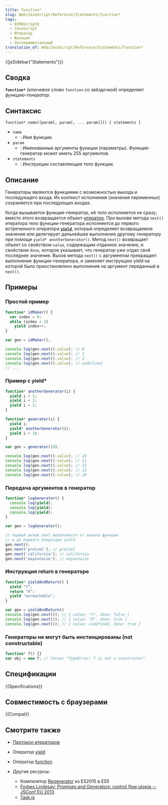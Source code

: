 ```yaml
---
title: function*
slug: Web/JavaScript/Reference/Statements/function*
tags:
  - ECMAScript6
  - JavaScript
  - Итератор
  - Функция
  - Экспериментальный
translation_of: Web/JavaScript/Reference/Statements/function*
---
```


{{jsSidebar("Statements")}}

## Сводка

**`function*`** (ключевое слово `function` со звёздочкой) определяет _функцию-генератор_.

## Синтаксис

```
function* name([param[, param[, ... param]]]) { statements }
```

- `name`
  - : Имя функции.
- `param`
  - : Именованные аргументы функции (параметры). Функция-генератор может иметь 255 аргументов.
- `statements`
  - : Инструкции составляющие тело функции.

## Описание

Генераторы являются функциями с возможностью выхода и последующего входа. Их контекст исполнения (значения переменных) сохраняется при последующих входах.

Когда вызывается функция-генератор, её тело исполняется не сразу; вместо этого возвращается объект-[итератор](/ru/docs/Web/JavaScript/Guide/The_Iterator_protocol). При вызове метода `next()` итератора тело функции-генератора исполняется до первого встреченного оператора [**`yield`**](/ru/docs/Web/JavaScript/Reference/Operators/yield), который определяет возвращаемое значение или делегирует дальнейшее выполнение другому генератору при помощи `yield* anotherGenerator()`. Метод `next()` возвращает объект со свойством `value`, содержащим отданное значение, и свойством `done`, которое указывает, что генератор уже отдал своё последнее значение. Вызов метода `next()` с аргументом прекращает выполнение функции-генератора, и заменяет инструкцию yield на которой было приостановлено выполнение на аргумент переданный в `next()`.

## Примеры

### Простой пример

```js
function* idMaker() {
  var index = 0;
  while (index < 3)
    yield index++;
}

var gen = idMaker();

console.log(gen.next().value); // 0
console.log(gen.next().value); // 1
console.log(gen.next().value); // 2
console.log(gen.next().value); // undefined
// ...
```

### Пример с yield\*

```js
function* anotherGenerator(i) {
  yield i + 1;
  yield i + 2;
  yield i + 3;
}

function* generator(i) {
  yield i;
  yield* anotherGenerator(i);
  yield i + 10;
}

var gen = generator(10);

console.log(gen.next().value); // 10
console.log(gen.next().value); // 11
console.log(gen.next().value); // 12
console.log(gen.next().value); // 13
console.log(gen.next().value); // 20
```

### Передача аргументов в генератор

```js
function* logGenerator() {
  console.log(yield);
  console.log(yield);
  console.log(yield);
}

var gen = logGenerator();

// первый вызов next выполняется от начала функции
// и до первого оператора yield
gen.next();
gen.next('pretzel'); // pretzel
gen.next('california'); // california
gen.next('mayonnaise'); // mayonnaise
```

### Инструкция return в генераторе

```js
function* yieldAndReturn() {
  yield "Y";
  return "R";
  yield "unreachable";
}

var gen = yieldAndReturn()
console.log(gen.next()); // { value: "Y", done: false }
console.log(gen.next()); // { value: "R", done: true }
console.log(gen.next()); // { value: undefined, done: true }
```

### Генераторы не могут быть инстанцированы (not constructable)

```js example-bad
function* f() {}
var obj = new f; // throws "TypeError: f is not a constructor"
```

## Спецификации

{{Specifications}}

## Совместимость с браузерами

{{Compat}}

## Смотрите также

- [Протокол итераторов](/ru/docs/Web/JavaScript/Guide/The_Iterator_protocol)
- Оператор [yield](/ru/docs/Web/JavaScript/Reference/Operators/yield)
- Оператор [function](/ru/docs/Web/JavaScript/Reference/Statements/function)
- Другие ресурсы:

  - Компилятор [Regenerator](http://facebook.github.io/regenerator/) из ES2015 в ES5
  - [Forbes Lindesay: Promises and Generators: control flow utopia -- JSConf EU 2013](http://www.youtube.com/watch?v=qbKWsbJ76-s)
  - [Task.js](http://taskjs.org/)
